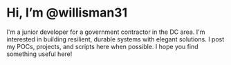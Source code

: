 # Hi, I’m @willisman31

I'm a junior developer for a government contractor in the DC area.  I'm interested in building resilient, durable systems with elegant solutions.  I post my POCs, projects, and scripts here when possible.  I hope you find something useful here!

